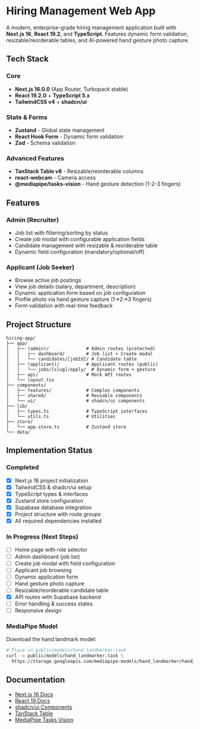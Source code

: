 # Hiring Management Web App

A modern, enterprise-grade hiring management application built with **Next.js 16**, **React 19.2**, and **TypeScript**. Features dynamic form validation, resizable/reorderable tables, and AI-powered hand gesture photo capture.

## Tech Stack

### Core
- **Next.js 16.0.0** (App Router, Turbopack stable)
- **React 19.2.0** + **TypeScript 5.x**
- **TailwindCSS v4** + **shadcn/ui**

### State & Forms
- **Zustand** - Global state management
- **React Hook Form** - Dynamic form validation
- **Zod** - Schema validation

### Advanced Features
- **TanStack Table v8** - Resizable/reorderable columns
- **react-webcam** - Camera access
- **@mediapipe/tasks-vision** - Hand gesture detection (1-2-3 fingers)

## Features

### Admin (Recruiter)
- Job list with filtering/sorting by status
- Create job modal with configurable application fields
- Candidate management with resizable & reorderable table
- Dynamic field configuration (mandatory/optional/off)

### Applicant (Job Seeker)
- Browse active job postings
- View job details (salary, department, description)
- Dynamic application form based on job configuration
- Profile photo via hand gesture capture (1→2→3 fingers)
- Form validation with real-time feedback

## Project Structure

```
hiring-app/
├── app/
│   ├── (admin)/              # Admin routes (protected)
│   │   ├── dashboard/        # Job list + Create modal
│   │   └── candidates/[jobId]/ # Candidate table
│   ├── (applicant)/          # Applicant routes (public)
│   │   └── jobs/[slug]/apply/  # Dynamic form + gesture
│   ├── api/                  # Mock API routes
│   └── layout.tsx
├── components/
│   ├── features/             # Complex components
│   ├── shared/               # Reusable components
│   └── ui/                   # shadcn/ui components
├── lib/
│   ├── types.ts              # TypeScript interfaces
│   └── utils.ts              # Utilities
├── store/
│   └── app-store.ts          # Zustand store
└── data/
```

## Implementation Status

### Completed
- [x] Next.js 16 project initialization
- [x] TailwindCSS & shadcn/ui setup
- [x] TypeScript types & interfaces
- [x] Zustand store configuration
- [x] Supabase database integration
- [x] Project structure with route groups
- [x] All required dependencies installed

### In Progress (Next Steps)
- [ ] Home page with role selector
- [ ] Admin dashboard (job list)
- [ ] Create job modal with field configuration
- [ ] Applicant job browsing
- [ ] Dynamic application form
- [ ] Hand gesture photo capture
- [ ] Resizable/reorderable candidate table
- [x] API routes with Supabase backend
- [ ] Error handling & success states
- [ ] Responsive design

### MediaPipe Model
Download the hand landmark model:
```bash
# Place in public/models/hand_landmarker.task
curl -o public/models/hand_landmarker.task \
  https://storage.googleapis.com/mediapipe-models/hand_landmarker/hand_landmarker/float16/latest/hand_landmarker.task
```

## Documentation

- [Next.js 16 Docs](https://nextjs.org/docs)
- [React 19 Docs](https://react.dev)
- [shadcn/ui Components](https://ui.shadcn.com)
- [TanStack Table](https://tanstack.com/table/latest)
- [MediaPipe Tasks Vision](https://developers.google.com/mediapipe/solutions/vision/hand_landmarker)

